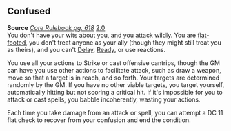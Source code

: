 ## Confused
**Source** [_Core Rulebook pg. 618_](https://paizo.com/products/btq01y0k?Pathfinder-Core-Rulebook) [2.0](https://2e.aonprd.com/Sources.aspx?ID=1)  
You don't have your wits about you, and you attack wildly. You are [flat-footed](https://2e.aonprd.com/Conditions.aspx?ID=16), you don't treat anyone as your ally (though they might still treat you as theirs), and you can't [Delay](https://2e.aonprd.com/Actions.aspx?ID=77), [Ready](https://2e.aonprd.com/Actions.aspx?ID=82), or use reactions.

You use all your actions to Strike or cast offensive cantrips, though the GM can have you use other actions to facilitate attack, such as draw a weapon, move so that a target is in reach, and so forth. Your targets are determined randomly by the GM. If you have no other viable targets, you target yourself, automatically hitting but not scoring a critical hit. If it's impossible for you to attack or cast spells, you babble incoherently, wasting your actions.

Each time you take damage from an attack or spell, you can attempt a DC 11 flat check to recover from your confusion and end the condition.